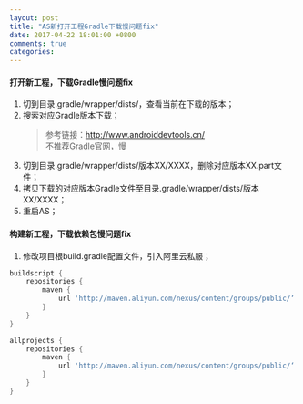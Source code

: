 ```yaml
---
layout: post
title: "AS新打开工程Gradle下载慢问题fix"
date: 2017-04-22 18:01:00 +0800
comments: true
categories: 
---
```


#### 打开新工程，下载Gradle慢问题fix
1. 切到目录.gradle/wrapper/dists/，查看当前在下载的版本；  
2. 搜索对应Gradle版本下载；  
    > 参考链接：http://www.androiddevtools.cn/  
    > 不推荐Gradle官网，慢  
3. 切到目录.gradle/wrapper/dists/版本XX/XXXX，删除对应版本XX.part文件；  
4. 拷贝下载的对应版本Gradle文件至目录.gradle/wrapper/dists/版本XX/XXXX；  
5. 重启AS；  

<!--more-->

#### 构建新工程，下载依赖包慢问题fix
1. 修改项目根build.gradle配置文件，引入阿里云私服；  
```groovy
buildscript {
    repositories {
        maven {
            url 'http://maven.aliyun.com/nexus/content/groups/public/‘
        }
    }
}

allprojects {
    repositories {
        maven {
            url 'http://maven.aliyun.com/nexus/content/groups/public/‘
        }
    }
}
```